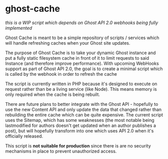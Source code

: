 # ghost-cache

_this is a WIP script which depends on Ghost API 2.0 webhooks being fully implemented_

Ghost Cache is meant to be a simple repository of scripts / services which will handle refreshing caches when your Ghost site updates.

The purpose of Ghost Cache is to take your dynamic Ghost instance and put a fully static filesystem cache in front of it to limit requests to said Instance (and therefore improve performance). With upcoming WebHooks support as part of Ghost API 2.0, the goal is to create a minimal script which is called by the webhook in order to refresh the cache

The script is currently written in PHP because it's designed to execute on request rather than be a living service (like Node). This means memory is only required when the cache is being rebuilt.

There are future plans to better integrate with the Ghost API - hopefully to use the new Content API and only update the data that changed rather than rebuilding the entire cache which can be quite expensive. The current script uses the Sitemap, which has some weaknesses (the most notable being lastmodified for authors doesn't get updated when an author publishes a post), but will hopefully transform into one which uses API 2.0 when it's officially released.

This script is **not suitable for production** since there is are no security mechanisms in place to prevent unauthorized access.
